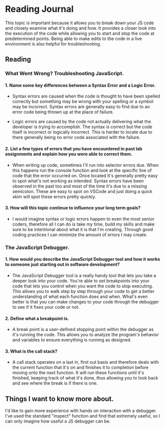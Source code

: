 # Reading Journal

This topic is important because it allows you to break down your JS code and closely examine what it's doing and how. It provides a closer look into the execution of the code while allowing you to start and stop the code at predetermined points. Being able to make edits to the code in a live environment is also helpful for troubleshooting.

## Reading

### What Went Wrong? Troubleshooting JavaScript.

#### 1. Name some key differences between a Syntax Error and a Logic Error.

- Syntax errors are caused when the code is thought to have been spelled correctly but something may be wrong with your spelling or a symbol may be incorrect. Syntax errors are generally easy to find due to an error code being thrown up at the place of failure.

- Logic errors are caused by the code not actually delivering what the developer is trying to accomplish. The syntax is correct but the code itself is incorrect or logically incorrect. This is harder to locate due to there generally being no error code associated with the failure.

#### 2. List a few types of errors that you have encountered in past lab assignments and explain how you were able to correct them.

- When writing up code, sometimes I'll run into selector errors due. When this happens run the console function and look at the specific line of code that the error occurred on. Once located It's generally pretty easy to spot what's not working as intended. Syntax errors have been observed in the past too and most of the time it's due to a missing semicolon. These are easy to spot on VSCode and just doing a quick skim will spot these errors pretty quickly.

#### 3. How will this topic continue to influence your long term goals?

- I would imagine syntax or logic errors happen to even the most senior coders, therefore all I can do is take my time, build my skills and make sure to be intentional about what it is that I'm creating. Through good coding practices I can minimize the amount of errors I may create.

### The JavaScript Debugger.

#### 1. How would you describe the JavaScript Debugger tool and how it works to someone just starting out in software development?

- The JavaScript Debugger tool is a really handy tool that lets you take a deeper look into your code. You're able to set breakpoints into your code that lets you control when you want the code to stop executing. This allows you to walk step by step through your code to get a better understanding of what each function does and when. What's even better is that you can make changes to your code through the debugger to see if it fixes your code or not.

#### 2. Define what a breakpoint is.

- A break point is a user-defined stopping point within the debugger as it's running the code. This allows you to analyze the program's behavior and variables to ensure everything is running as designed.

#### 3. What is the call stack?

- A call stack operates on a last in, first out basis and therefore deals with the current function that it's on and finishes it to completion before moving onto the next function. It will run these functions until it's finished, keeping track of what it's done, thus allowing you to look back and see where the break is if there is one.

## Things I want to know more about.

I'd like to gain more experience with hands on interaction with a debugger. I've used the standard "inspect" function and find that extremely useful, so I can only imagine how useful a JS debugger can be.